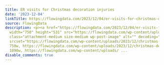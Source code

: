 ```yaml
---
title: ER visits for Christmas decoration injuries
date: '2023-12-04'
linkTitle: https://flowingdata.com/2023/12/04/er-visits-for-christmas-decoration-injuries/
source: FlowingData
description: <p><a href="https://flowingdata.com/2023/12/04/er-visits-for-christmas-decoration-injuries/"><img
  width="750" height="531" src="https://flowingdata.com/wp-content/uploads/2023/12/christmas-decorations-ER-e1701646967243-750x531.png"
  class="attachment-medium size-medium wp-post-image" alt="" decoding="async" fetchpriority="high"
  srcset="https://flowingdata.com/wp-content/uploads/2023/12/christmas-decorations-ER-e1701646967243-750x531.png
  750w, https://flowingdata.com/wp-content/uploads/2023/12/christmas-decorations-ER-e1701646967243-1090x772.png
  1090w, https://flowingdata.com/wp-content/uploads/ ...
disable_comments: true
---
```

<p><a href="https://flowingdata.com/2023/12/04/er-visits-for-christmas-decoration-injuries/"><img width="750" height="531" src="https://flowingdata.com/wp-content/uploads/2023/12/christmas-decorations-ER-e1701646967243-750x531.png" class="attachment-medium size-medium wp-post-image" alt="" decoding="async" fetchpriority="high" srcset="https://flowingdata.com/wp-content/uploads/2023/12/christmas-decorations-ER-e1701646967243-750x531.png 750w, https://flowingdata.com/wp-content/uploads/2023/12/christmas-decorations-ER-e1701646967243-1090x772.png 1090w, https://flowingdata.com/wp-content/uploads/ ...